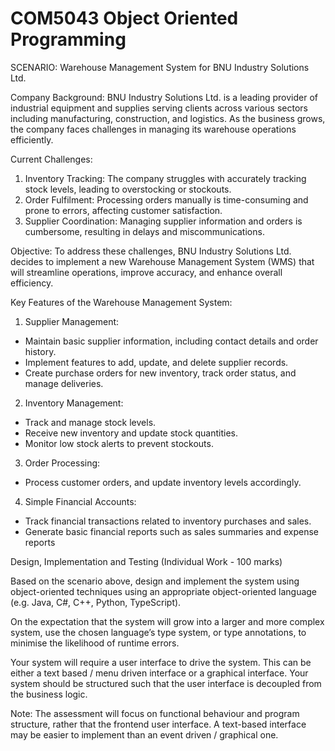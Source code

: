 # COM5043 Object Oriented Programming 

SCENARIO: Warehouse Management System for BNU Industry Solutions Ltd.

Company Background: BNU Industry Solutions Ltd. is a leading provider of industrial equipment and supplies serving clients across various sectors including manufacturing, construction, and logistics. As the business grows, the company faces challenges in managing its warehouse operations efficiently.

Current Challenges:
1. Inventory Tracking: The company struggles with accurately tracking stock levels, leading to
overstocking or stockouts.
2. Order Fulfilment: Processing orders manually is time-consuming and prone to errors, affecting
customer satisfaction.
3. Supplier Coordination: Managing supplier information and orders is cumbersome, resulting in
delays and miscommunications.

Objective: To address these challenges, BNU Industry Solutions Ltd. decides to implement a new Warehouse Management System (WMS) that will streamline operations, improve accuracy, and enhance overall efficiency.

Key Features of the Warehouse Management System:
1. Supplier Management:
* Maintain basic supplier information, including contact details and order history.
* Implement features to add, update, and delete supplier records.
* Create purchase orders for new inventory, track order status, and manage deliveries.

2. Inventory Management:
* Track and manage stock levels.
* Receive new inventory and update stock quantities.
* Monitor low stock alerts to prevent stockouts.

3. Order Processing:
* Process customer orders, and update inventory levels accordingly.

4. Simple Financial Accounts:
* Track financial transactions related to inventory purchases and sales.
* Generate basic financial reports such as sales summaries and expense reports

Design, Implementation and Testing (Individual Work - 100 marks)

Based on the scenario above, design and implement the system using object-oriented techniques using an
appropriate object-oriented language (e.g. Java, C#, C++, Python, TypeScript).

On the expectation that the system will grow into a larger and more complex system, use the chosen language’s type system, or type annotations, to minimise the likelihood of runtime errors.

Your system will require a user interface to drive the system. This can be either a text based / menu driven interface or a graphical interface. Your system should be structured such that the user interface is decoupled from the business logic.

Note: The assessment will focus on functional behaviour and program structure, rather that the frontend user interface. A text-based interface may be easier to implement than an event driven / graphical one.
